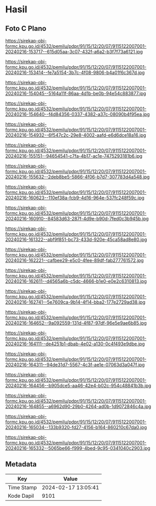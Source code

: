 # Hasil

## Foto C Plano

https://sirekap-obj-formc.kpu.go.id/4532/pemilu/pdpr/91/15/12/20/07/9115122007001-20240216-153717--615d05aa-3c07-432f-a6a2-b3f7f73a6121.jpg

https://sirekap-obj-formc.kpu.go.id/4532/pemilu/pdpr/91/15/12/20/07/9115122007001-20240216-153414--fe7a5154-3b7c-4f08-9806-b4a01f6c367d.jpg

https://sirekap-obj-formc.kpu.go.id/4532/pemilu/pdpr/91/15/12/20/07/9115122007001-20240216-154045--5164a11f-86aa-4d1b-be0b-94e54c883877.jpg

https://sirekap-obj-formc.kpu.go.id/4532/pemilu/pdpr/91/15/12/20/07/9115122007001-20240216-154640--f4d84356-0337-4382-a37c-08090b4f95ea.jpg

https://sirekap-obj-formc.kpu.go.id/4532/pemilu/pdpr/91/15/12/20/07/9115122007001-20240216-154932--6f547c2c-29e8-4002-aafd-e6d6dce18a16.jpg

https://sirekap-obj-formc.kpu.go.id/4532/pemilu/pdpr/91/15/12/20/07/9115122007001-20240216-155151--94654541-c7fa-4b17-ac1e-7475293181b6.jpg

https://sirekap-obj-formc.kpu.go.id/4532/pemilu/pdpr/91/15/12/20/07/9115122007001-20240216-155632--2deb8be5-5866-4f06-b7d7-307783d4a548.jpg

https://sirekap-obj-formc.kpu.go.id/4532/pemilu/pdpr/91/15/12/20/07/9115122007001-20240216-160623--110ef38a-fcb9-4d16-964e-537fc248f59c.jpg

https://sirekap-obj-formc.kpu.go.id/4532/pemilu/pdpr/91/15/12/20/07/9115122007001-20240216-160910--84583d63-287f-4d9e-b90d-7fed0c3b945b.jpg

https://sirekap-obj-formc.kpu.go.id/4532/pemilu/pdpr/91/15/12/20/07/9115122007001-20240216-161322--abf9f851-bc73-433d-920e-45ca58ad8e80.jpg

https://sirekap-obj-formc.kpu.go.id/4532/pemilu/pdpr/91/15/12/20/07/9115122007001-20240216-162221--cafbee29-e5c0-4fee-89df-fab277761572.jpg

https://sirekap-obj-formc.kpu.go.id/4532/pemilu/pdpr/91/15/12/20/07/9115122007001-20240216-162611--d4565a6b-c5dc-4666-b1e0-e0e2c6310813.jpg

https://sirekap-obj-formc.kpu.go.id/4532/pemilu/pdpr/91/15/12/20/07/9115122007001-20240216-162741--5e7609ca-9b14-4f14-bba2-177e2729ad38.jpg

https://sirekap-obj-formc.kpu.go.id/4532/pemilu/pdpr/91/15/12/20/07/9115122007001-20240216-164652--9a092559-131d-4f87-97df-96e5e9ae6b85.jpg

https://sirekap-obj-formc.kpu.go.id/4532/pemilu/pdpr/91/15/12/20/07/9115122007001-20240216-164111--de4251b1-dbab-4e02-a130-0c4f493e9dbe.jpg

https://sirekap-obj-formc.kpu.go.id/4532/pemilu/pdpr/91/15/12/20/07/9115122007001-20240216-164311--94de31d7-5567-4c3f-ae1e-07063d3a047f.jpg

https://sirekap-obj-formc.kpu.go.id/4532/pemilu/pdpr/91/15/12/20/07/9115122007001-20240216-164456--b905dce5-aa46-42e4-b02c-954c48841b3b.jpg

https://sirekap-obj-formc.kpu.go.id/4532/pemilu/pdpr/91/15/12/20/07/9115122007001-20240216-164855--a6962d90-29b0-4264-ad0b-1d9072846c4a.jpg

https://sirekap-obj-formc.kpu.go.id/4532/pemilu/pdpr/91/15/12/20/07/9115122007001-20240216-165034--133b9320-fd27-4156-b164-860210c67da0.jpg

https://sirekap-obj-formc.kpu.go.id/4532/pemilu/pdpr/91/15/12/20/07/9115122007001-20240216-165332--5065be66-f999-4bed-9c95-0341040c2903.jpg


## Metadata

| Key        | Value               |
| ---------- | ------------------- |
| Time Stamp | 2024-02-17 13:05:41 |
| Kode Dapil | 9101                |



